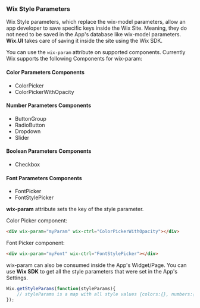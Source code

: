 ### Wix Style Parameters
<!-- WixCustomHTMLAttributes-WixStyleParameters -->

Wix Style parameters, which replace the wix-model parameters, allow an app developer to save specific keys inside the Wix Site. Meaning, they do not need to be saved in the App's database like  wix-model parameters. **Wix.UI** takes care of saving it inside the site using the Wix SDK.

You can use the `wix-param` attribute on supported components. Currently Wix supports the following Components for wix-param:

#### Color Parameters Components
- ColorPicker
- ColorPickerWithOpacity

#### Number Parameters Components
- ButtonGroup
- RadioButton
- Dropdown
- Slider

#### Boolean Parameters Components
- Checkbox

#### Font Parameters Components
- FontPicker
- FontStylePicker

**wix-param** attribute sets the key of the style parameter.

Color Picker component:

```html
<div wix-param="myParam" wix-ctrl="ColorPickerWithOpacity"></div>
```

Font Picker component:

```html
<div wix-param="myFont" wix-ctrl="FontStylePicker"></div>
```

wix-param can also be consumed inside the App's Widget/Page. You can use **Wix SDK** to get all the style parameters that were set in the App's Settings.
```javascript
Wix.getStyleParams(function(styleParams){
    // styleParams is a map with all style values {colors:{}, numbers:{}, booleans:{}, fonts:{}}
});
```